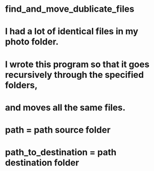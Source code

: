 # find_and_move_dublicate_files
# I had a lot of identical files in my photo folder. 
# I wrote this program so that it goes recursively through the specified folders,
# and moves all the same files.

# path = path source folder
# path_to_destination = path destination folder
